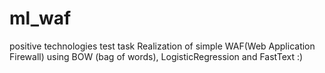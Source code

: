 # ml_waf
positive technologies test task
Realization of simple WAF(Web Application Firewall) using BOW (bag of words), LogisticRegression and FastText :)
